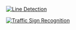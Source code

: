 [![Line Detection](http://i.imgur.com/QgD2MPj.png)](https://vimeo.com/215546924 " Line Detection - Click to Watch!")

[![Traffic Sign Recognition](http://i.imgur.com/qY8jjn6.png)](https://vimeo.com/215547643 " Traffic Sign Recognition - Click to Watch!")
